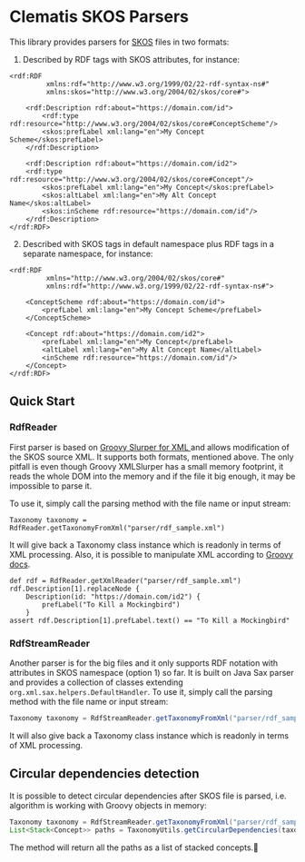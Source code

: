 # Clematis SKOS Parsers

This library provides parsers for [SKOS](https://www.w3.org/2004/02/skos/) files in two formats:

1. Described by RDF tags with SKOS attributes, for instance:

```xml!
<rdf:RDF 
         xmlns:rdf="http://www.w3.org/1999/02/22-rdf-syntax-ns#"
         xmlns:skos="http://www.w3.org/2004/02/skos/core#">
    
    <rdf:Description rdf:about="https://domain.com/id">
        <rdf:type rdf:resource="http://www.w3.org/2004/02/skos/core#ConceptScheme"/>
        <skos:prefLabel xml:lang="en">My Concept Scheme</skos:prefLabel>
    </rdf:Description>
    
    <rdf:Description rdf:about="https://domain.com/id2">
	<rdf:type rdf:resource="http://www.w3.org/2004/02/skos/core#Concept"/>
        <skos:prefLabel xml:lang="en">My Concept</skos:prefLabel>
        <skos:altLabel xml:lang="en">My Alt Concept Name</skos:altLabel>
        <skos:inScheme rdf:resource="https://domain.com/id"/>
    </rdf:Description>
</rdf:RDF>
```
2. Described with SKOS tags in default namespace plus RDF tags in a separate namespace, for instance:

```xml=!
<rdf:RDF 
         xmlns="http://www.w3.org/2004/02/skos/core#"
         xmlns:rdf="http://www.w3.org/1999/02/22-rdf-syntax-ns#">
    
    <ConceptScheme rdf:about="https://domain.com/id">
        <prefLabel xml:lang="en">My Concept Scheme</prefLabel>
    </ConceptScheme>
    
    <Concept rdf:about="https://domain.com/id2">
        <prefLabel xml:lang="en">My Concept</prefLabel>
        <altLabel xml:lang="en">My Alt Concept Name</altLabel>
        <inScheme rdf:resource="https://domain.com/id"/>
    </Concept>
</rdf:RDF>
```

## Quick Start

### RdfReader

First parser is based on [Groovy Slurper for XML ](https://groovy-lang.org/processing-xml.html#_xmlparser_and_xmlslurper) and allows modification of the SKOS source XML. It supports both formats, mentioned above. The only pitfall is even though Groovy XMLSlurper has a small memory footprint, it reads the whole DOM into the memory and if the file it big enough, it may be impossible to parse it.

To use it, simply call the parsing method with the file name or input stream:
```groovy!
Taxonomy taxonomy = RdfReader.getTaxonomyFromXml("parser/rdf_sample.xml")
```
It will give back a Taxonomy class instance which is readonly in terms of XML processing. Also, it is possible to manipulate XML according to [Groovy docs](https://groovy-lang.org/processing-xml.html#_manipulating_xml).

```groovy!
def rdf = RdfReader.getXmlReader("parser/rdf_sample.xml")
rdf.Description[1].replaceNode { 
    Description(id: "https://domain.com/id2") {
        prefLabel("To Kill a Mockingbird")
    }
assert rdf.Description[1].prefLabel.text() == "To Kill a Mockingbird"    
```

### RdfStreamReader

Another parser is for the big files and it only supports RDF notation with attributes in SKOS namespace (option 1) so far. It is built on Java Sax parser and provides a collection of classes extending ```org.xml.sax.helpers.DefaultHandler```. To use it, simply call the parsing method with the file name or input stream:

```groovy
Taxonomy taxonomy = RdfStreamReader.getTaxonomyFromXml("parser/rdf_sample.xml")
```
It will also give back a Taxonomy class instance which is readonly in terms of XML processing.

## Circular dependencies detection

It is possible to detect circular dependencies after SKOS file is parsed, i.e. algorithm is working with Groovy objects in memory:

```groovy
Taxonomy taxonomy = RdfStreamReader.getTaxonomyFromXml("parser/rdf_sample.xml")
List<Stack<Concept>> paths = TaxonomyUtils.getCircularDependencies(taxonomy)
```

The method will return all the paths as a list of stacked concepts.
